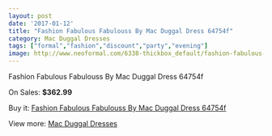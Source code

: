 ```yaml
---
layout: post
date: '2017-01-12'
title: "Fashion Fabulous Fabulouss By Mac Duggal Dress 64754f"
category: Mac Duggal Dresses
tags: ["formal","fashion","discount","party","evening"]
image: http://www.neoformal.com/6338-thickbox_default/fashion-fabulous-fabulouss-by-mac-duggal-dress-64754f.jpg
---
```

Fashion Fabulous Fabulouss By Mac Duggal Dress 64754f

On Sales: **$362.99**
<a href="https://www.neoformal.com/en/mac-duggal-dresses/2312-fashion-fabulous-fabulouss-by-mac-duggal-dress-64754f.html"><amp-img layout="responsive" width="600" height="600" src="//www.neoformal.com/6338-thickbox_default/fashion-fabulous-fabulouss-by-mac-duggal-dress-64754f.jpg" alt="Fashion Fabulous Fabulouss By Mac Duggal Dress 64754f 0" /></a>
<a href="https://www.neoformal.com/en/mac-duggal-dresses/2312-fashion-fabulous-fabulouss-by-mac-duggal-dress-64754f.html"><amp-img layout="responsive" width="600" height="600" src="//www.neoformal.com/6339-thickbox_default/fashion-fabulous-fabulouss-by-mac-duggal-dress-64754f.jpg" alt="Fashion Fabulous Fabulouss By Mac Duggal Dress 64754f 1" /></a>

Buy it: [Fashion Fabulous Fabulouss By Mac Duggal Dress 64754f](https://www.neoformal.com/en/mac-duggal-dresses/2312-fashion-fabulous-fabulouss-by-mac-duggal-dress-64754f.html "Fashion Fabulous Fabulouss By Mac Duggal Dress 64754f")

View more: [Mac Duggal Dresses](https://www.neoformal.com/en/18-mac-duggal-dresses "Mac Duggal Dresses")